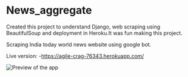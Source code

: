 # News_aggregate

Created this project to understand Django, web scraping using BeautifulSoup and deployment in Heroku.It was fun making this project.

Scraping India today world news website using google bot.

Live version: -https://agile-crag-76343.herokuapp.com/ 

![Preview of the app](https://github.com/somnath796/News_aggregate/blob/master/preview.gif)
